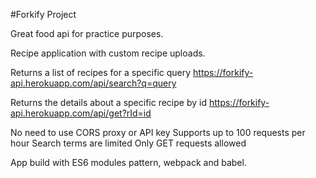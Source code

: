 #Forkify Project

Great food api for practice purposes.

Recipe application with custom recipe uploads.

Returns a list of recipes for a specific query
https://forkify-api.herokuapp.com/api/search?q=query

Returns the details about a specific recipe by id
https://forkify-api.herokuapp.com/api/get?rId=id

No need to use CORS proxy or API key
Supports up to 100 requests per hour
Search terms are limited
Only GET requests allowed

App build with ES6 modules pattern, webpack and babel.

